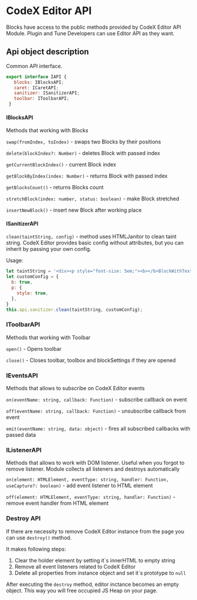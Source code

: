 # CodeX Editor API

Blocks have access to the public methods provided by CodeX Editor API Module. Plugin and Tune Developers
can use Editor API as they want.

## Api object description

Common API interface.

```js
export interface IAPI {
   blocks: IBlocksAPI;
   caret: ICaretAPI;
   sanitizer: ISanitizerAPI;
   toolbar: IToolbarAPI;
 }
 ```

#### IBlocksAPI

Methods that working with Blocks

```swap(fromIndex, toIndex)``` - swaps two Blocks by their positions

```delete(blockIndex?: Number)``` - deletes Block with passed index

```getCurrentBlockIndex()``` - current Block index

```getBlockByIndex(index: Number)``` - returns Block with passed index

```getBlocksCount()``` - returns Blocks count

```stretchBlock(index: number, status: boolean)``` - make Block stretched

```insertNewBlock()``` - insert new Block after working place

#### ISanitizerAPI

```clean(taintString, config)``` - method uses HTMLJanitor to clean taint string.
CodeX Editor provides basic config without attributes, but you can inherit by passing your own config.

Usage:

```js
let taintString = '<div><p style="font-size: 5em;"><b></b>BlockWithText<a onclick="void(0)"></div>'
let customConfig = {
  b: true,
  p: {
    style: true,
  },
}
this.api.sanitizer.clean(taintString, customConfig);
```

### IToolbarAPI

Methods that working with Toolbar

```open()``` - Opens toolbar

```close()``` - Closes toolbar, toolbox and blockSettings if they are opened

### IEventsAPI

Methods that allows to subscribe on CodeX Editor events

```on(eventName: string, callback: Function)``` - subscribe callback on event

```off(eventName: string, callback: Function)``` - unsubscribe callback from event

```emit(eventName: string, data: object)``` - fires all subscribed callbacks with passed data

### IListenerAPI

Methods that allows to work with DOM listener. Useful when you forgot to remove listener.
Module collects all listeners and destroys automatically

```on(element: HTMLElement, eventType: string, handler: Function, useCapture?: boolean)``` - add event listener to HTML element

```off(element: HTMLElement, eventType: string, handler: Function)``` - remove event handler from HTML element


### Destroy API
If there are necessity to remove CodeX Editor instance from the page you can use `destroy()` method.

It makes following steps:
1. Clear the holder element by setting it\`s innerHTML to empty string
2. Remove all event listeners related to CodeX Editor
3. Delete all properties from instance object and set it\`s prototype to `null`

After executing the `destroy` method, editor inctance becomes an empty object. This way you will free occupied JS Heap on your page.
